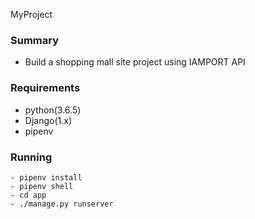 MyProject

### Summary

- Build a shopping mall site project using IAMPORT API

### Requirements

- python(3.6.5)
- Django(1.x)
- pipenv

### Running

```
- pipenv install
- pipenv shell
- cd app
- ./manage.py runserver


